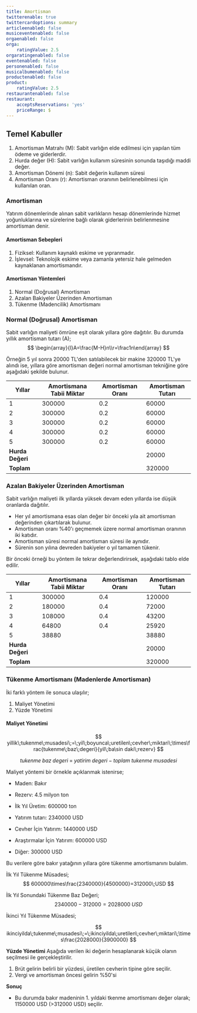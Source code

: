 ```yaml
---
title: Amortisman
twitterenable: true
twittercardoptions: summary
articleenabled: false
musiceventenabled: false
orgaenabled: false
orga:
    ratingValue: 2.5
orgaratingenabled: false
eventenabled: false
personenabled: false
musicalbumenabled: false
productenabled: false
product:
    ratingValue: 2.5
restaurantenabled: false
restaurant:
    acceptsReservations: 'yes'
    priceRange: $
---
```


## Temel Kabuller
1. Amortisman Matrahı (M): Sabit varlığın elde edilmesi için yapılan tüm ödeme ve giderlerdir.
2. Hurda değer (H): Sabit varlığın kullanım süresinin sonunda taşıdığı maddi değer.
3. Amortisman Dönemi (n): Sabit değerin kullanım süresi
4. Amortisman Oranı (r): Amortisman oranının belirlenebilmesi için kullanılan oran.

### Amortisman
Yatırım dönemlerinde alınan sabit varlıkların hesap dönemlerinde hizmet yoğunluklarına ve sürelerine bağlı olarak giderlerinin belirlenmesine amortisman denir.
#### Amortisman Sebepleri
1. Fiziksel: Kullanım kaynaklı eskime ve yıpranmadır.
2. İşlevsel: Teknolojik eskime veya zamanla yetersiz hale gelmeden kaynaklanan amortismandır.
#### Amortisman Yöntemleri
1. Normal (Doğrusal) Amortisman
2. Azalan Bakiyeler Üzerinden Amortisman
3. Tükenme (Madencilik) Amortismanı

### Normal (Doğrusal) Amortisman
Sabit varlığın maliyeti ömrüne eşit olarak yıllara göre dağıtılır. Bu durumda yıllık amortisman tutarı (A);
$$
\begin{array}{l}A=\frac{M-H}n\\r=\frac1n\end{array}
$$

Örneğin 5 yıl sonra 20000 TL'den satılabilecek bir makine 320000 TL'ye alındı ise, yıllara göre amortisman değeri normal amortisman tekniğine göre aşağıdaki şekilde bulunur.

| **Yıllar** | **Amortismana Tabii Miktar** | **Amortisman Oranı** | **Amortisman Tutarı** |
| ------ | ------------------------ | ---------------- | ----------------- |
| 1 | 300000 | 0.2 | 60000 |
| 2 | 300000 | 0.2 | 60000 |
| 3 | 300000 | 0.2 | 60000 |
| 4 | 300000 | 0.2 | 60000 |
| 5 | 300000 | 0.2 | 60000 |
| **Hurda Değeri** | | | 20000 |
| **Toplam** | | | 320000 |

### Azalan Bakiyeler Üzerinden Amortisman
Sabit varlığın maliyeti ilk yıllarda yüksek devam eden yıllarda ise düşük oranlarda dağıtılır.
* Her yıl amortismana esas olan değer bir önceki yıla ait amortisman değerinden çıkartılarak bulunur.
* Amortisman oranı %40'ı geçmemek üzere normal amortisman oranının iki katıdır.
* Amortisman süresi normal amortisman süresi ile aynıdır.
* Sürenin son yılına devreden bakiyeler o yıl tamamen tükenir.

Bir önceki örneği bu yöntem ile tekrar değerlendirirsek, aşağıdaki tablo elde edilir.

| **Yıllar** | **Amortismana Tabii Miktar** | **Amortisman Oranı** | **Amortisman Tutarı** |
| ------ | ------------------------ | ---------------- | ----------------- |
| 1 | 300000 | 0.4 | 120000 |
| 2 | 180000 | 0.4 | 72000 |
| 3 | 108000 | 0.4 | 43200 |
| 4 | 64800 | 0.4 | 25920 |
| 5 | 38880 |  | 38880 |
| **Hurda Değeri** | | | 20000 |
| **Toplam** | | | 320000 |

### Tükenme Amortismanı (Madenlerde Amortisman)
İki farklı yöntem ile sonuca ulaşılır;
1. Maliyet Yönetimi
2. Yüzde Yönetimi

#### Maliyet Yönetimi
$$
yillik\;tukenme\;musadesi\;=\;yil\;boyunca\;uretilen\;cevher\;miktari\;\times\frac{tukenme\;baz\;degeri}{yil\;ba\sin daki\;rezerv}
$$

$$
tukenme\;baz\;degeri\;=\;yatirim\;degeri\;-\;toplam\;tukenme\;musadesi
$$

Maliyet yöntemi bir örnekle açıklanmak istenirse;
* Maden: Bakır
* Rezerv: 4.5 milyon ton
* İlk Yıl Üretim: 600000 ton
* Yatırım tutarı: 2340000 USD

* Cevher İçin Yatırım: 1440000 USD
* Araştırmalar İçin Yatırım: 600000 USD
* Diğer: 300000 USD

Bu verilere göre bakır yatağının yıllara göre tükenme amortismanını bulalım.

İlk Yıl Tükenme Müsadesi;
$$
600000\times\frac{2340000}{4500000}=312000\;USD
$$

İlk Yıl Sonundaki Tükenme Baz Değeri;
$$
2340000-312000=2028000\;USD
$$

İkinci Yıl Tükenme Müsadesi;

$$
ikinciyilda\;tukenme\;musadesi\;=\;ikinciyilda\;uretilen\;cevher\;miktari\;\times\frac{2028000}{3900000}
$$

**Yüzde Yönetimi**
Aşağıda verilen iki değerin hesaplanarak küçük olanın seçilmesi ile gerçekleştirilir.
1. Brüt gelirin belirli bir yüzdesi, üretilen cevherin tipine göre seçilir.
2. Vergi ve amortisman öncesi gelirin %50'si

**Sonuç**
* Bu durumda bakır madeninin 1. yıldaki tkenme amortismanı değer olarak; 1150000 USD (>312000 USD) seçilir.